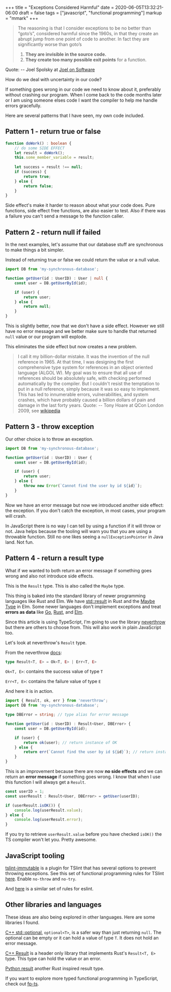 +++
title = "Exceptions Considered Harmful"
date = 2020-06-05T13:32:21-06:00
draft = false
tags = ["javascript", "functional programming"]
markup = "mmark"
+++

> The reasoning is that I consider exceptions to be no better than “goto’s”, considered harmful since the 1960s, in that they create an abrupt jump from one point of code to another. In fact they are significantly worse than goto’s
> 
> 1. **They are invisible in the source code.**
> 1. **They create too many possible exit points** for a function.
> 
Quote: -- Joel Spolsky at [Joel on Software](https://www.joelonsoftware.com/2003/10/13/13/)

How do we deal with uncertainty in our code?

If something goes wrong in our code we need to know about it, preferably without crashing our program. When I come back to the code months later or I am using someone elses code I want the compiler to help me handle errors gracefully.

Here are several patterns that I have seen, my own code included.

## Pattern 1 - return true or false

```ts
function doWork() : boolean {
    // do some SIDE EFFECT
    let result = doWork();
    this.some_member_variable = result;
    
    let success = result !== null;
    if (success) {
        return true;
    } else {
        return false;
    }
}
```

Side effect's make it harder to reason about what your code does. Pure functions, side effect free functions, are also easier to test. Also if there was a failure you can't send a message to the function caller.

## Pattern 2 - return null if failed

In the next examples, let's assume that our database stuff are synchronous to make things a bit simpler.

Instead of returning true or false we could return the value or a null value.


```ts
import DB from 'my-synchronous-database';

function getUser(id : UserID) : User | null {
    const user = DB.getUserById(id);

    if (user) {
        return user;
    } else {
        return null;
    }
}
```
This is slightly better, now that we don't have a side effect. However we still have no error message and we better make sure to handle that returned `null` value or our program will explode.

This eliminates the side effect but now creates a new problem.

> I call it my billion-dollar mistake. It was the invention of the null reference in 1965. At that time, I was designing the first comprehensive type system for references in an object oriented language (ALGOL W). My goal was to ensure that all use of references should be absolutely safe, with checking performed automatically by the compiler. But I couldn't resist the temptation to put in a null reference, simply because it was so easy to implement. This has led to innumerable errors, vulnerabilities, and system crashes, which have probably caused a billion dollars of pain and damage in the last forty years.
Quote: -- Tony Hoare at QCon London 2009, see [wikipedia](https://en.wikipedia.org/wiki/Tony_Hoare#Apologies_and_retractions)


## Pattern 3 - throw exception

Our other choice is to throw an exception.

```ts
import DB from 'my-synchronous-database';

function getUser(id : UserID) : User {
    const user = DB.getUserById(id);

    if (user) {
        return user;
    } else {
        throw new Error(`Cannot find the user by id ${id}`);
    }
}
```

Now we have an error message but now we introduced another side effect: the exception. If you don't catch the exception, in most cases, your program will crash. 

In JavaScript there is no way I can tell by using a function if it will throw or not. Java helps because the tooling will warn you that you are using a throwable function. Still no one likes seeing a `nullExceptionPointer` in Java land. Not fun.

## Pattern 4 - return a result type

What if we wanted to both return an error message if something goes wrong and also not introduce side effects.

This is the `Result` type. This is also called the `Maybe` type.

This thing is baked into the standard library of newer programming languages like Rust and Elm. We have [std::result](https://doc.rust-lang.org/std/result/) in Rust and the [Maybe Type](https://guide.elm-lang.org/error_handling/maybe.html) in Elm. Some newer languages don't implement exceptions and treat **errors as data** like [Go](https://blog.golang.org/go1.13-errors), [Rust](https://doc.rust-lang.org/book/ch09-00-error-handling.html), and [Elm](https://guide.elm-lang.org/error_handling/).

Since this article is using TypeScript, I'm going to use the library [neverthrow](https://github.com/supermacro/neverthrow) but there are others to choose from. This will also work in plain JavaScript too.

Let's look at neverthrow's `Result` type.

From the neverthrow [docs](https://github.com/supermacro/neverthrow#synchronous-api):


```ts
type Result<T, E> = Ok<T, E> | Err<T, E>
```

`Ok<T, E>`: contains the success value of type `T`

`Err<T, E>`: contains the failure value of type `E`

And here it is in action.

```ts
import { Result, ok, err } from 'neverthrow';
import DB from 'my-synchronous-database';

type DBError = string; // type alias for error message

function getUser(id : UserID) : Result<User, DBError> {
    const user = DB.getUserById(id);

    if (user) {
        return ok(user); // return instance of OK
    } else {
        return err(`Cannot find the user by id ${id}`); // return instance of Err
    }
}
```

This is an improvement because there are now **no side effects** and we can return an **error message** if something goes wrong. I know that when I use this function I will always get a `Result`.

```ts
const userID = 1;
const userResult : Result<User, DBError> = getUser(userID);

if (userResult.isOK()) {
    console.log(userResult.value);
} else {
    console.log(userResult.error);
}
```

If you try to retrieve `userResult.value` before you have checked `isOK()` the TS compiler won't let you. Pretty awesome.

## JavaScript tooling

[tslint-immutable](https://github.com/jonaskello/tslint-immutable) is a plugin for TSlint that has several options to prevent throwing exceptions. See this set of functional programming rules for TSlint [here](https://github.com/jonaskello/tslint-immutable#no-throw). Enable `no-throw` and `no-try`.

And [here](https://github.com/jonaskello/eslint-plugin-functional) is a similar set of rules for eslint.

## Other libraries and languages

These ideas are also being explored in other languages. Here are some libraries I found.

[C++ std::optional](https://en.cppreference.com/w/cpp/utility/optional), `optional<T>`, is a safer way than just returning `null`.  The optional can be empty or it can hold a value of type `T`. It does not hold an error message.

[C++ Result](https://github.com/oktal/result) is a header only library that implements Rust's `Result<T, E>` type. This type can hold the value or an error.

[Python result](https://github.com/dbrgn/result) another Rust inspired result type.

If you want to explore more typed functional programming in TypeScript, check out [fp-ts](https://gcanti.github.io/fp-ts/).
